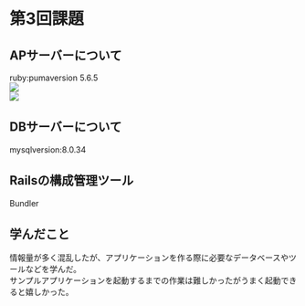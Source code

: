 # 第3回課題

## APサーバーについて
ruby:pumaversion 5.6.5  
![](/Chinami-Risetech/images/railsapp.png)  
![](/Chinami-Risetech/images/railsapp2.png)

## DBサーバーについて
mysqlversion:8.0.34  

## Railsの構成管理ツール
Bundler

## 学んだこと
情報量が多く混乱したが、アプリケーションを作る際に必要なデータベースやツールなどを学んだ。  
サンプルアプリケーションを起動するまでの作業は難しかったがうまく起動できると嬉しかった。